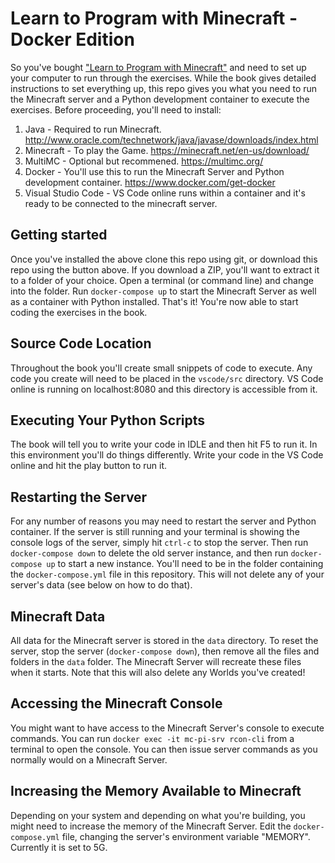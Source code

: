 # Learn to Program with Minecraft - Docker Edition

So you've bought ["Learn to Program with Minecraft"](https://nostarch.com/programwithminecraft) and need to set up your computer to run through the exercises. While the book gives detailed instructions to set everything up, this repo gives you what you need to run the Minecraft server and a Python development container to execute the exercises. Before proceeding, you'll need to install:

1. Java - Required to run Minecraft. http://www.oracle.com/technetwork/java/javase/downloads/index.html
2. Minecraft - To play the Game. https://minecraft.net/en-us/download/
3. MultiMC - Optional but recommened. https://multimc.org/
4. Docker - You'll use this to run the Minecraft Server and Python development container. https://www.docker.com/get-docker
5. Visual Studio Code - VS Code online runs within a container and it's ready to be connected to the minecraft server. 

## Getting started

Once you've installed the above clone this repo using git, or download this repo using the button above. If you download a ZIP, you'll want to extract it to a folder of your choice. Open a terminal (or command line) and change into the folder. Run `docker-compose up` to start the Minecraft Server as well as a container with Python installed. That's it! You're now able to start coding the exercises in the book. 

## Source Code Location

Throughout the book you'll create small snippets of code to execute. Any code you create will need to be placed in the `vscode/src` directory. VS Code online is running on localhost:8080 and this directory is accessible from it. 

## Executing Your Python Scripts

The book will tell you to write your code in IDLE and then hit F5 to run it. In this environment you'll do things differently. Write your code in the VS Code online and hit the play button to run it.

## Restarting the Server

For any number of reasons you may need to restart the server and Python container. If the server is still running and your terminal is showing the console logs of the server, simply hit `ctrl-c` to stop the server. Then run `docker-compose down` to delete the old server instance, and then run `docker-compose up` to start a new instance. You'll need to be in the folder containing the `docker-compose.yml` file in this repository. This will not delete any of your server's data (see below on how to do that).

## Minecraft Data

All data for the Minecraft server is stored in the `data` directory. To reset the server, stop the server (`docker-compose down`), then remove all the files and folders in the `data` folder. The Minecraft Server will recreate these files when it starts. Note that this will also delete any Worlds you've created!

## Accessing the Minecraft Console

You might want to have access to the Minecraft Server's console to execute commands. You can run `docker exec -it mc-pi-srv rcon-cli` from a terminal to open the console. You can then issue server commands as you normally would on a Minecraft Server.

## Increasing the Memory Available to Minecraft

Depending on your system and depending on what you're building, you might need to increase the memory of the Minecraft Server. Edit the `docker-compose.yml` file, changing the server's environment variable "MEMORY". Currently it is set to 5G.
 
